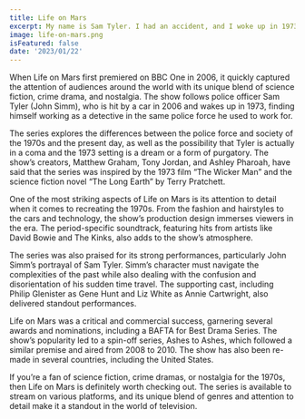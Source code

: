```yaml
---
title: Life on Mars
excerpt: My name is Sam Tyler. I had an accident, and I woke up in 1973. Am I mad, in a coma, or back in time? Whatever's happened, it's like I've landed on a different planet. Now, maybe if I can work out the reason, I can get home.
image: life-on-mars.png
isFeatured: false
date: '2023/01/22'
---
```


When Life on Mars first premiered on BBC One in 2006, it quickly captured the attention of audiences around the world with its unique blend of science fiction, crime drama, and nostalgia. The show follows police officer Sam Tyler (John Simm), who is hit by a car in 2006 and wakes up in 1973, finding himself working as a detective in the same police force he used to work for.

The series explores the differences between the police force and society of the 1970s and the present day, as well as the possibility that Tyler is actually in a coma and the 1973 setting is a dream or a form of purgatory. The show’s creators, Matthew Graham, Tony Jordan, and Ashley Pharoah, have said that the series was inspired by the 1973 film “The Wicker Man” and the science fiction novel “The Long Earth” by Terry Pratchett.

One of the most striking aspects of Life on Mars is its attention to detail when it comes to recreating the 1970s. From the fashion and hairstyles to the cars and technology, the show’s production design immerses viewers in the era. The period-specific soundtrack, featuring hits from artists like David Bowie and The Kinks, also adds to the show’s atmosphere.

The series was also praised for its strong performances, particularly John Simm’s portrayal of Sam Tyler. Simm’s character must navigate the complexities of the past while also dealing with the confusion and disorientation of his sudden time travel. The supporting cast, including Philip Glenister as Gene Hunt and Liz White as Annie Cartwright, also delivered standout performances.

Life on Mars was a critical and commercial success, garnering several awards and nominations, including a BAFTA for Best Drama Series. The show’s popularity led to a spin-off series, Ashes to Ashes, which followed a similar premise and aired from 2008 to 2010. The show has also been re-made in several countries, including the United States.

If you’re a fan of science fiction, crime dramas, or nostalgia for the 1970s, then Life on Mars is definitely worth checking out. The series is available to stream on various platforms, and its unique blend of genres and attention to detail make it a standout in the world of television.
